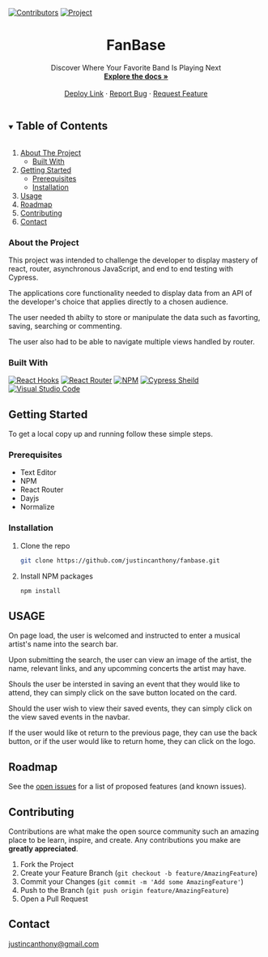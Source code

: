 

<!-- Frequently Used Links 
https://shields.io/

My GitHub Profile
* [My GitHub Profile](github.com/justincanthony)

Websites
* [Javascript](https://www.javascript.com/)
* [HTML](https://html.com/)
* [CSS](https://developer.mozilla.org/en-US/docs/Web/CSS)
* [eslint](https://eslint.org/)
* [node](https://nodejs.org/en/)
* [WebPack](https://webpack.js.org/)
* [Express](https://expressjs.com/)
-->

[![Contributors][contributors-shield]][contributors-url]
[![Project][turing-shield]][project-spec-url] 


<!-- CHANGE THESE VARIABLES TO YOUR OWN PROJECT SPECIFIC PAGE 
"URL-Hosting-Site" , REPO-NAME , issues-url, project-spec-url, contributors-url, contributors-shield
https://github.com/justincanthony -->


<!-- PROJECT Details -->

  <h1 align="center">FanBase</h1>

  <p align="center">Discover Where Your Favorite Band Is Playing Next
    <br />
    <a href=https://github.com/justincanthony/fanbase><strong>Explore the docs »</strong></a>
    <br />
    <br />
    <a href="https://fanbase-app-project.herokuapp.com/">Deploy Link</a>
    ·
    <a href="https://github.com/justincanthony/fanbase/issues">Report Bug</a>
    ·
    <a href="https://github.com/justincanthony/fanbase/issues">Request Feature</a>

</p>

 

<!-- TABLE OF CONTENTS -->
<details open="open">
  <summary><h2 style="display: inline-block">Table of Contents</h2></summary>
  <ol>
    <li>
      <a href="#about-the-project">About The Project</a>
      <ul>
        <li><a href="#built-with">Built With</a></li>
      </ul>
    </li>
    <li>
      <a href="#getting-started">Getting Started</a>
      <ul>
        <li><a href="#prerequisites">Prerequisites</a></li>
        <li><a href="#installation">Installation</a></li>
      </ul>
    </li>
    <li><a href="#usage">Usage</a></li>
    <li><a href="#roadmap">Roadmap</a></li>
    <li><a href="#contributing">Contributing</a></li>
    <li><a href="#contact">Contact</a></li>
  </ol>
</details>



<!-- ABOUT THE PROJECT -->

### About the Project
<!-- Describe what the over all scope and learninging goal of the project is, and what set-up the challenge was framed in-->

This project was intended to challenge the developer to display mastery of react, router, asynchronous JavaScript, and end to end testing with Cypress. 

The applications core functionality needed to display data from an API of the developer's choice that applies directly to a chosen audience. 

The user needed th abilty to store or manipulate the data such as favorting, saving, searching or commenting. 

The user also had to be able to navigate multiple views handled by router.

### Built With


[![React Hooks][react-hooks-shield]][react-hooks-url]
[![React Router][react-router-shield]][react-router-url]
[![NPM][npm-sheild]][npm-url]
[![Cypress Sheild][cypress-sheild]][cypress-url]
[![Visual Studio Code][visual-studio-code-sheild]][visual-studio-code-url]


<!-- GETTING STARTED -->
## Getting Started

To get a local copy up and running follow these simple steps.

### Prerequisites
* Text Editor
* NPM
* React Router
* Dayjs
* Normalize


### Installation

1. Clone the repo
   ```sh
   git clone https://github.com/justincanthony/fanbase.git
   ```
2. Install NPM packages
   ```sh
   npm install
   ```


## USAGE                       
<!--DESCRIBE WHAT THE USAGE EXPERIENCE IS LIKE/BUILT ON -->
On page load, the user is welcomed and instructed to enter a musical artist's name into the search bar. 

Upon submitting the search, the user can view an image of the artist, the name, relevant links, and any upcomming concerts the artist may have. 

Shouls the user be intersted in saving an event that they would like to attend, they can simply click on the save button located on the card. 

Should the user wish to view their saved events, they can simply click on the view saved events in the navbar.

If the user would like ot return to the previous page, they can use the back button, or if the user would like to return home, they can click on the logo.
                          
<!-- Screen Size EXAMPLES 

Original Spec              |  Recreation
:----------------------------:|:-------------------------:
![Original](https://user-images.githubusercontent.com/82064981/126916095-4d8e2061-cc58-4c3e-8e62-b3cd00caceb3.png)|![Screen Shot 2021-07-25 at 5 05 28 PM](https://user-images.githubusercontent.com/82064981/126916200-a6aaf012-4920-484d-811e-d0f856b077c9.png)
-->


<!-- ROADMAP -->
## Roadmap

See the [open issues](https://github.com/justincanthony/fanbase/issues) for a list of proposed features (and known issues).


<!-- CONTRIBUTING -->
## Contributing

Contributions are what make the open source community such an amazing place to be learn, inspire, and create. Any contributions you make are **greatly appreciated**.

1. Fork the Project
2. Create your Feature Branch (`git checkout -b feature/AmazingFeature`)
3. Commit your Changes (`git commit -m 'Add some AmazingFeature'`)
4. Push to the Branch (`git push origin feature/AmazingFeature`)
5. Open a Pull Request

## Contact

<a class="u-email Link--primary " href="mailto:justincanthony@gmail.com">justincanthony@gmail.com</a>

<!-- MARKDOWN LINKS & IMAGES -->
<!-- https://www.markdownguide.org/basic-syntax/#reference-style-links -->
[project-spec-url]: https://frontend.turing.edu/projects/module-3/showcase.html
[turing-shield]: https://img.shields.io/badge/Project%20-Spec-blue
[contributors-shield]: https://img.shields.io/badge/Contributors-1-blue
[contributors-url]: https://github.com/justincanthony/fanbase/graphs/contributors
[issues-shield]: https://img.shields.io/badge/Issues-1-blue
[issues-url]: https://github.com/justincanthony/fanbase/issues
[react-hooks-shield]: https://img.shields.io/badge/react-%2320232a.svg?style=for-the-badge&logo=react&logoColor=%2361DAFB
[react-hooks-url]: https://reactjs.org/docs/hooks-intro.html
[react-router-shield]: https://img.shields.io/badge/React_Router-CA4245?style=for-the-badge&logo=react-router&logoColor=white
[react-router-url]: https://reactrouter.com/
[npm-sheild]: https://img.shields.io/badge/NPM-%23000000.svg?style=for-the-badge&logo=npm&logoColor=white
[npm-url]: https://www.npmjs.com/
[cypress-sheild]: https://img.shields.io/badge/-cypress-%23E5E5E5?style=for-the-badge&logo=cypress&logoColor=058a5e
[cypress-url]: https://docs.cypress.io/guides/overview/why-cypress
[visual-studio-code-sheild]: https://img.shields.io/badge/Visual%20Studio%20Code-0078d7.svg?style=for-the-badge&logo=visual-studio-code&logoColor=white
[visual-studio-code-url]: https://code.visualstudio.com/
